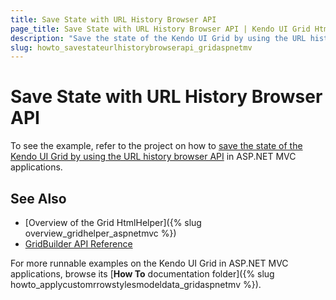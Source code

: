 ```yaml
---
title: Save State with URL History Browser API
page_title: Save State with URL History Browser API | Kendo UI Grid HtmlHelper
description: "Save the state of the Kendo UI Grid by using the URL history browser API in ASP.NET MVC applications."
slug: howto_savestateurlhistorybrowserapi_gridaspnetmv
---
```


# Save State with URL History Browser API

To see the example, refer to the project on how to [save the state of the Kendo UI Grid by using the URL history browser API](https://github.com/telerik/ui-for-aspnet-mvc-examples/tree/master/grid/grid-save-state-with-url-browser-history-api) in ASP.NET MVC applications.

## See Also

* [Overview of the Grid HtmlHelper]({% slug overview_gridhelper_aspnetmvc %})
* [GridBuilder API Reference](../../../kendo-ui/api/Kendo.Mvc.UI.Fluent/GridBuilder)

For more runnable examples on the Kendo UI Grid in ASP.NET MVC applications, browse its [**How To** documentation folder]({% slug howto_applycustomrrowstylesmodeldata_gridaspnetmv %}).
